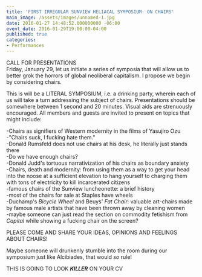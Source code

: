 ```yaml
---
title: 'FIRST IRREGULAR SUNVIEW HELIACAL SYMPOSIUM: ON CHAIRS'
main_image: /assets/images/unnamed-1.jpg
date: 2016-01-27 14:48:52.000000000 -06:00
event_date: 2016-01-29T19:00:00-04:00
published: true
categories:
- Performances
---
```

<p>CALL FOR PRESENTATIONS<br />
Friday, January 29, let us initiate a series of symposia that will allow us to better grok the horrors of global neoliberal capitalism. I propose we begin by considering chairs.</p>
<p>This is will be a LITERAL SYMPOSIUM, i.e. a drinking party, wherein each of us will take a turn addressing the subject of chairs. Presentations should be somewhere between 1 second and 20 minutes. Visual aids are strenuously encouraged. All members and guests are invited to present on topics that might include:</p>
<p>-Chairs as signifiers of Western modernity in the films of Yasujiro Ozu<br />
-"Chairs suck, I fucking hate them."<br />
-Donald Rumsfeld does not use chairs at his desk, he literally just stands there<br />
-Do we have enough chairs?<br />
-Donald Judd's tortuous narrativization of his chairs as boundary anxiety<br />
-Chairs, death and modernity: from using them as a way to get your head into the noose at a sufficient elevation to hang yourself to charging them with tons of electricity to kill incarcerated citizens<br />
-famous chairs of the Sunview luncheonette: a brief history<br />
-most of the chairs for sale at Staples have wheels<br />
-Duchamp's <i>Bicycle Wheel</i> and Beuys' <i>Fat Chair</i>: valuable art-chairs made by famous male artists that have been thrown away by cleaning women<br />
-maybe someone can just read the section on commodity fetishism from <i>Capital</i> while showing a fucking chair on the screen?</p>
<p>PLEASE COME AND SHARE YOUR IDEAS, OPINIONS AND FEELINGS ABOUT CHAIRS!</p>
<p>Maybe someone will drunkenly stumble into the room during our symposium just like Alcibiades, that would <i>so</i> rule!</p>
<p>THIS IS GOING TO LOOK <i><b>KILLER</b></i> ON YOUR CV</p>
